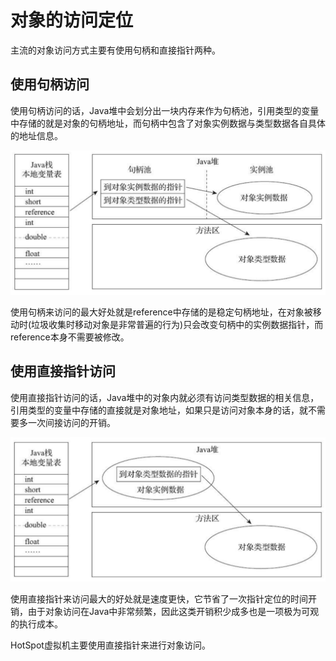 # 对象的访问定位

主流的对象访问方式主要有使用句柄和直接指针两种。

## 使用句柄访问

使用句柄访问的话，Java堆中会划分出一块内存来作为句柄池，引用类型的变量中存储的就是对象的句柄地址，而句柄中包含了对象实例数据与类型数据各自具体的地址信息。

![](../../img/handle.png)

使用句柄来访问的最大好处就是reference中存储的是稳定句柄地址，在对象被移动时(垃圾收集时移动对象是非常普遍的行为)只会改变句柄中的实例数据指针，而reference本身不需要被修改。

## 使用直接指针访问

使用直接指针访问的话，Java堆中的对象内就必须有访问类型数据的相关信息，引用类型的变量中存储的直接就是对象地址，如果只是访问对象本身的话，就不需要多一次间接访问的开销。

![](../../img/pointer.png)

使用直接指针来访问最大的好处就是速度更快，它节省了一次指针定位的时间开销，由于对象访问在Java中非常频繁，因此这类开销积少成多也是一项极为可观的执行成本。

HotSpot虚拟机主要使用直接指针来进行对象访问。
